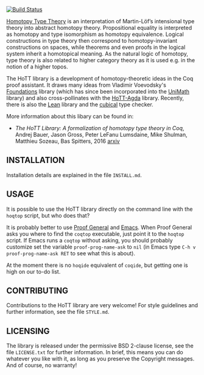 [![Build Status](https://api.travis-ci.org/HoTT/HoTT.png?branch=master)](https://travis-ci.org/HoTT/HoTT)

[Homotopy Type Theory](http://homotopytypetheory.org/) is an interpretation of
Martin-Löf’s intensional type theory into abstract homotopy theory. Propositional equality
is interpreted as homotopy and type isomorphism as homotopy equivalence. Logical
constructions in type theory then correspond to homotopy-invariant constructions on
spaces, while theorems and even proofs in the logical system inherit a homotopical
meaning. As the natural logic of homotopy, type theory is also related to higher category
theory as it is used e.g. in the notion of a higher topos.

The HoTT library is a development of homotopy-theoretic ideas in the Coq proof assistant.
It draws many ideas from Vladimir Voevodsky's
[Foundations](https://github.com/vladimirias/Foundations) library (which has since been
incorporated into the [UniMath](https://github.com/UniMath/UniMath) library) and also
cross-pollinates with the [HoTT-Agda](https://github.com/HoTT/HoTT-Agda) library.
Recently, there is also the [Lean](https://github.com/leanprover/lean/blob/master/hott/hott.md) library and the [cubical](https://github.com/mortberg/cubicaltt) type checker.

More information about this libary can be found in:
* _The HoTT Library: A formalization of homotopy type theory in Coq_, 
Andrej Bauer, Jason Gross, Peter LeFanu Lumsdaine, Mike Shulman, Matthieu Sozeau, Bas Spitters, 2016 [arxiv](https://arxiv.org/abs/1610.04591)

## INSTALLATION

Installation details are explained in the file `INSTALL.md`. 

## USAGE

It is possible to use the HoTT library directly on the command line with the `hoqtop`
script, but who does that?

It is probably better to use [Proof General](http://proofgeneral.inf.ed.ac.uk) and
[Emacs](http://www.gnu.org/software/emacs/). When Proof General asks you where to find the
`coqtop` executable, just point it to the `hoqtop` script. If Emacs runs a `coqtop`
without asking, you should probably customize set the variable `proof-prog-name-ask` to
`nil` (in Emacs type `C-h v proof-prog-name-ask RET` to see what this is about).

At the moment there is no `hoqide` equivalent of `coqide`, but getting one is high on our
to-do list.

## CONTRIBUTING

Contributions to the HoTT library are very welcome!  For style
guidelines and further information, see the file `STYLE.md`.

## LICENSING

The library is released under the permissive BSD 2-clause license, see the file
`LICENSE.txt` for further information. In brief, this means you can do whatever you like
with it, as long as you preserve the Copyright messages. And of course, no warranty!
